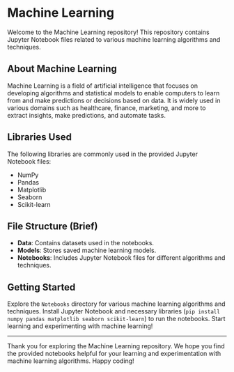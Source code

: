# Machine Learning

Welcome to the Machine Learning repository! This repository contains Jupyter Notebook files related to various machine learning algorithms and techniques.

## About Machine Learning

Machine Learning is a field of artificial intelligence that focuses on developing algorithms and statistical models to enable computers to learn from and make predictions or decisions based on data. It is widely used in various domains such as healthcare, finance, marketing, and more to extract insights, make predictions, and automate tasks.

## Libraries Used

The following libraries are commonly used in the provided Jupyter Notebook files:
- NumPy
- Pandas
- Matplotlib
- Seaborn
- Scikit-learn

## File Structure (Brief)

- **Data**: Contains datasets used in the notebooks.
- **Models**: Stores saved machine learning models.
- **Notebooks**: Includes Jupyter Notebook files for different algorithms and techniques.

## Getting Started

Explore the `Notebooks` directory for various machine learning algorithms and techniques. Install Jupyter Notebook and necessary libraries (`pip install numpy pandas matplotlib seaborn scikit-learn`) to run the notebooks. Start learning and experimenting with machine learning!

---

Thank you for exploring the Machine Learning repository. We hope you find the provided notebooks helpful for your learning and experimentation with machine learning algorithms. Happy coding!
